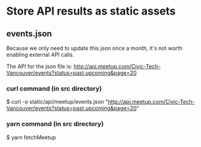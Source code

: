 # Store API results as static assets

## events.json

Because we only need to update this json once a month, it's not worth enabling external API calls.

The API for the json file is: http://api.meetup.com/Civic-Tech-Vancouver/events?status=past,upcoming&page=20

### curl command (in src directory)
$ curl -o static/api/meetup/events.json "http://api.meetup.com/Civic-Tech-Vancouver/events?status=past,upcoming&page=20"

### yarn command (in src directory)
$ yarn fetchMeetup
